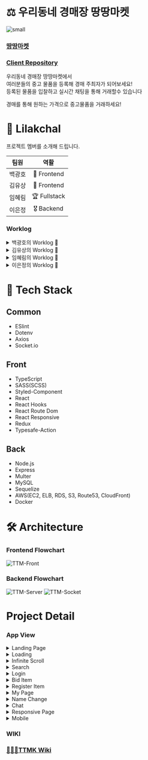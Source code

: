 # ⚖️ 우리동네 경매장 땅땅마켓

![small](https://user-images.githubusercontent.com/72400381/115680097-384a2980-a38e-11eb-9c72-4e7d5e4dca48.png)

### [땅땅마켓](https://www.ttangttang.ml)

### [Client Repository](https://github.com/codestates/lilakchal-client)

우리동네 경매장 땅땅마켓에서  
여러분들의 중고 물품을 등록해 경매 주최자가 되어보세요!  
등록된 물품을 입찰하고 실시간 채팅을 통해 거래할수 있습니다  

경매를 통해 원하는 가격으로 중고물품을 거래하세요!

# 🌸 Lilakchal

프로젝트 멤버를 소개해 드립니다.

|팀원|역활|
|:-:|:-:|
|백광호|🏅 Frontend|
|김유상|🏅 Frontend|
|임혜림|🏆 Fullstack|
|이은정|🎖 Backend|

### Worklog

<details>
<summary>백광호의 Worklog 📘</summary>
<div markdown="1">

- github 셋팅
  - 이슈 템플릿 추가
  - 라벨 추가
  - 프로젝트 칸반보드 생성
  - 팀 메니지먼트
    - Issues, Pull requests, Upstream, Branch, Marge 관리
  - Readme.MD, Wiki 작성

- Client 프로젝트 셋팅
  - 프레임워크, 라이브러리 세팅

- 등록페이지 구현
  - 사진 파일 등록
  - 유효성검사
  - 레이아웃 구성
  - 디자인 구성

- 닉네임변경 모달
  - PATCH 요청
  - 레이아웃 구성
  - 디자인 구성

- 상세아이템 모달
  - 레이아웃 구성
  - 디자인 구성

- 경매버튼 컴포넌트 구현
  - 유효성 검사 추가

- footer 컴포넌트 구현
  - 레이아웃 구성
  - 디자인 구성

- 반응형 페이지 구현
  - footer 컴포넌트 반응형 구현
  - 등록 페이지 반응형 구현

</div>
</details>

<details>
<summary>김유상의 Worklog 📘</summary>
<div markdown="1">

- Header 컴포넌트 구현
  - DegaultGroup과 MyoptionGroup으로 나누어 그인 상태와 페이지 상태에 따른 메뉴 랜더링
  - 레이아웃 구성
  - 디자인 구성

- SearchcBar 컴포넌트 구현
  - 검색시 키워드와 위치정보에 따라 서버에 검색요청
  - 서버로 부터 받은 응답을 리덕스로 전역으로 상태관리
  - 레이아웃 구성
  - 디자인 구성

- FilterBtn 컴포넌트 구현
  - 입찰/판매 버튼에 따른 서버 검색 요청
  - 리덕스로 전역에서 응답을 상태로 관리
  - 레이아웃 구성
  - 디자인 구성

- GoMypage 컴포넌트 구현
  - Mypage로 라우팅
  - Mypage로 이동후 헤더 메뉴 변경
  - 레이아웃 구성
  - 디자인 구성

- GoSearch 컴포넌트 구현
  - SearchPage로 라우팅
  - SearchPage로 헤더 메뉴 변경
  - 레이아웃 구성
  - 디자인 구성

- KAKAO OAuth 
  - 카카오 API를 이용하여 소셜로그인/로그아웃
  - 로그인후 받은 정보를 서버로 전달
  - 로그인이 성공하면 리덕스로 isLogin상태를 전역상태로 관리
  - isLogin을 true로 변경하고, 로그인 컴포넌트를 로그아웃 컴포넌트로 

- GoRegister 컴포넌트 구현
  - RegisterPage로 라우팅
  - 레이아웃 구성
  - 디자인 구성

- MyPage 컴포넌트 구성
  - 서버에서 받은 정보를 이용하여 ItemCard를 랜더링하는 Auction컴포넌트 구현하여 랜더링

- LandingPage 컴포넌트 구현
  - 화면비율에 따른 섹션 구간 길이 i.2배로 구성
  - 스크롤 값 계산 함수 이용하여 스크롤 비율에 따른 애니메이션 구성
  - 서비스 이용전 사용자 편의를 위해 GIF와 이미지를 이용한 설명
  - 레이아웃 구성
  - 디자인 구성
  - PC, 모바일 사이즈 반응형 구현

</div>
</details>

<details>
<summary>임혜림의 Worklog 📘</summary>
<div markdown="1">
  
  [ BE ]
- 서버 라우팅 설정
  - 서버 mvc 구조 세팅

- 실시간 경매/채팅 서버 작성
  - socket.io를 이용한 실시간 이벤트 처리
  - DB 레코드 조회 및 업데이트

- 이미지 업로드 및 정적 파일 제공
  - multer를 이용하여 클라이언트가 보내준 이미지 데이터 저장
  - 이미지 정적파일 제공

- 에러로그 파일 기록
  - morgan, winston을 이용한 에러로그 기록
 
  [ FE ]
- 서치페이지
  - 데스크탑 및 모바일 반응형 UI 구현
  - 실시간 입찰 및 가격 업데이트 구현

- 채팅페이지
  - 물품별 실시간 채팅 구현

- 로딩 모달 구현
  - Lottie 파일 사용
 
 - 헤더
  - 모바일 메뉴 작성
  - 모바일 서치바 고정
 
 - 위치정보 수집 및 주소변환
  - KaKao 주소 변환 API 사용

 - Client 리덕스 세팅
  - ducks 패턴 구현

  [ Deploy ]
- AWS EC2, ELB를 이용한 https 서버 배포
- AWS S3, CloudFront를 이용한 https 클라이언트 배포
- Docker를 이용한 서버 개발/자동빌드환경 구축
- AWS CodeBuild를 이용한 클라이언트 자동빌드/배포환경 구축

 
</div>
</details>

<details>
<summary>이은정의 Worklog 📘</summary>
  [ BE ]
  
1. MySQL DB구축
2. 라우팅 구현(유저정보, 검색 등)
3. sequelize로 DB와 node 연결
4. 카카오 API 로 소셜로그인 구현

[ FE ]
1. 무한스크롤 구현
2. 페이지간 이동시 로딩화면 로직 구현
3. 채팅페이지 반응형 구현
<div markdown="1">

</div>
</details>

# 💾 Tech Stack

## Common
- ESlint
- Dotenv
- Axios
- Socket.io

## Front
- TypeScript
- SASS(SCSS)
- Styled-Component
- React
- React Hooks
- React Route Dom
- React Responsive
- Redux
- Typesafe-Action

## Back
- Node.js
- Express
- Multer
- MySQL
- Sequelize
- AWS(EC2, ELB, RDS, S3, Route53, CloudFront)
- Docker

# 🛠 Architecture

### Frontend Flowchart
![TTM-Front](https://user-images.githubusercontent.com/72400381/115685080-df30c480-a392-11eb-94f5-4692d0aecb5a.jpeg)

### Backend Flowchart
![TTM-Server](https://user-images.githubusercontent.com/72400381/115685330-169f7100-a393-11eb-9a9e-aed2c2c7d259.jpeg)
![TTM-Socket](https://user-images.githubusercontent.com/72400381/115685315-14d5ad80-a393-11eb-89ce-e734cd698766.jpeg)

# Project Detail

### App View

<details>
<summary>Landing Page</summary>
<div markdown="1">
<img src="https://user-images.githubusercontent.com/72400381/116030297-3803a400-a696-11eb-9e25-cfcf6f7c1a9a.gif" width="720px">
</div>
</details>

<details>
<summary>Loading</summary>
<div markdown="1">
<img src="https://user-images.githubusercontent.com/72400381/116031277-4d79cd80-a698-11eb-8de4-330df58773d4.gif" width="720px">
</div>
</details>

<details>
<summary>Infinite Scroll</summary>
<div markdown="1">    
<img src="https://user-images.githubusercontent.com/72400381/116030661-09d29400-a697-11eb-9fba-b5d34bcfcfca.gif" width="720px">
</div>
</details>

<details>
<summary>Search</summary>
<div markdown="1">    
<img src="https://user-images.githubusercontent.com/72400381/116030722-2ff83400-a697-11eb-91e5-4fce501aa989.gif" width="720px">
</div>
</details>

<details>
<summary>Login</summary>
<div markdown="1">    
<img src="https://user-images.githubusercontent.com/72400381/116030168-ee1abe00-a695-11eb-9ede-efdf752f005f.gif" width="720px">
</div>
</details>

<details>
<summary>Bid Item</summary>
<div markdown="1">    
<img src="https://user-images.githubusercontent.com/72400381/116030797-58802e00-a697-11eb-9d6a-e39012bd1452.gif" width="720px">
</div>
</details>

<details>
<summary>Register Item</summary>
<div markdown="1">    
<img src="https://user-images.githubusercontent.com/72400381/116030834-6d5cc180-a697-11eb-9461-9bdcc2970b2e.gif" width="720px">
</div>
</details>

<details>
<summary>My Page</summary>
<div markdown="1">    
<img src="https://user-images.githubusercontent.com/72400381/116030908-9aa96f80-a697-11eb-809c-6a0fa700106a.gif" width="720px">
</div>
</details>

<details>
<summary>Name Change</summary>
<div markdown="1">    
<img src="https://user-images.githubusercontent.com/72400381/116031237-363ae000-a698-11eb-935f-39bbba5a5fbb.gif" width="720px">
</div>
</details>

<details>
<summary>Chat</summary>
<div markdown="1">    
<img src="https://user-images.githubusercontent.com/72400381/116030975-bf9de280-a697-11eb-9c0a-b47586e8261a.gif" width="720px">
</div>
</details>

<details>
<summary>Responsive Page</summary>
<div markdown="1">    
<img src="https://user-images.githubusercontent.com/72400381/116031057-e2c89200-a697-11eb-8162-61365afbb082.gif" width="720px">
</div>
</details>

<details>
<summary>Mobile</summary>
<div markdown="1">    
<img src="https://user-images.githubusercontent.com/72400381/116031177-17d4e480-a698-11eb-99b8-2f3444eb8d6a.gif" width="720px">
</div>
</details>

### WIKI
### [👨🏻‍⚖️TTMK Wiki](https://github.com/codestates/lilakchal-server/wiki)
